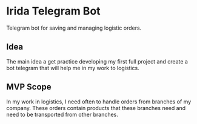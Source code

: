 # Irida Telegram Bot

Telegram bot for saving and managing logistic orders. 

## Idea
The main idea a get practice developing my first full project and create a bot telegram that will help me in my work to logistics.

## MVP Scope
In my work in logistics, I need often to handle orders from branches of my company. These orders contain products that these branches need and need to be transported from other branches.
